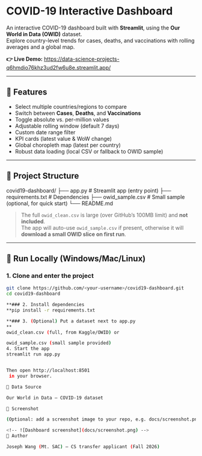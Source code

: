 # COVID-19 Interactive Dashboard

An interactive COVID-19 dashboard built with **Streamlit**, using the **Our World in Data (OWID)** dataset.  
Explore country-level trends for cases, deaths, and vaccinations with rolling averages and a global map.

**👉 Live Demo:** https://data-science-projects-q6hmdio76khz3ud2fw6u8e.streamlit.app/

---

## 🔹 Features
- Select multiple countries/regions to compare
- Switch between **Cases**, **Deaths**, and **Vaccinations**
- Toggle absolute vs. per-million values
- Adjustable rolling window (default 7 days)
- Custom date range filter
- KPI cards (latest value & WoW change)
- Global choropleth map (latest per country)
- Robust data loading (local CSV or fallback to OWID sample)

---

## 🔹 Project Structure
covid19-dashboard/
├── app.py # Streamlit app (entry point)
├── requirements.txt # Dependencies
├── owid_sample.csv # Small sample (optional, for quick start)
└── README.md

> The full `owid_clean.csv` is large (over GitHub’s 100MB limit) and **not included**.  
> The app will auto-use `owid_sample.csv` if present, otherwise it will **download a small OWID slice on first run**.

---

## 🔹 Run Locally (Windows/Mac/Linux)

### 1. Clone and enter the project
```bash
git clone https://github.com/<your-username>/covid19-dashboard.git
cd covid19-dashboard

**### 2. Install dependencies
**pip install -r requirements.txt

**### 3. (Optional) Put a dataset next to app.py
**
owid_clean.csv (full, from Kaggle/OWID) or

owid_sample.csv (small sample provided)
4. Start the app
streamlit run app.py


Then open http://localhost:8501
 in your browser.

🔹 Data Source

Our World in Data — COVID-19 dataset

🔹 Screenshot

(Optional: add a screenshot image to your repo, e.g. docs/screenshot.png, then uncomment below)

<!-- ![Dashboard screenshot](docs/screenshot.png) -->
🔹 Author

Joseph Wang (Mt. SAC) — CS transfer applicant (Fall 2026)

